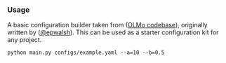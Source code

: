 ### Usage

A basic configuration builder taken from ([OLMo codebase](https://github.com/allenai/OLMo)), originally written by ([@epwalsh](https://github.com/epwalsh)). This can be used as a starter configuration kit for any project.

```
python main.py configs/example.yaml --a=10 --b=0.5
```